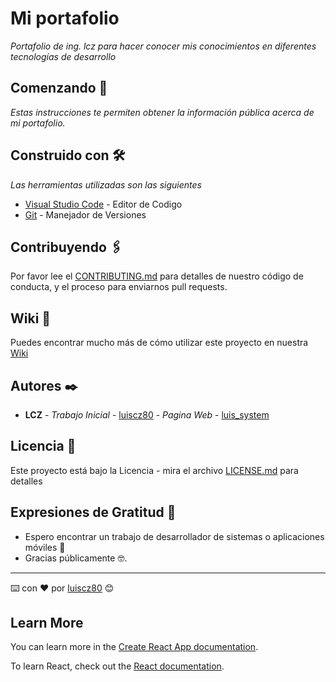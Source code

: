 # Mi portafolio

_Portafolio de ing. lcz para hacer conocer mis conocimientos en diferentes tecnologías de desarrollo_

## Comenzando 🚀

_Estas instrucciones te permiten obtener la información pública acerca de mi portafolio._

## Construido con 🛠️

_Las herramientas utilizadas son las siguientes_

- [Visual Studio Code](https://code.visualstudio.com/) - Editor de Codigo
- [Git](https://git-scm.com/) - Manejador de Versiones

## Contribuyendo 🖇️

Por favor lee el [CONTRIBUTING.md](https://github.com/tu/proyecto/wiki) para detalles de nuestro código de conducta, y el proceso para enviarnos pull requests.

## Wiki 📖

Puedes encontrar mucho más de cómo utilizar este proyecto en nuestra [Wiki](https://github.com/tu/proyecto/wiki)

## Autores ✒️

- **LCZ** - _Trabajo Inicial_ - [luiscz80](https://github.com/luiscz80) - _Pagina Web_ - [luis_system](https://luiscz80.github.io/luis_system/)

## Licencia 📄

Este proyecto está bajo la Licencia - mira el archivo [LICENSE.md](LICENSE.md) para detalles

## Expresiones de Gratitud 🎁

- Espero encontrar un trabajo de desarrollador de sistemas o aplicaciones móviles 📢
- Gracias públicamente 🤓.

---

⌨️ con ❤️ por [luiscz80](https://github.com/luiscz80) 😊

## Learn More

You can learn more in the [Create React App documentation](https://facebook.github.io/create-react-app/docs/getting-started).

To learn React, check out the [React documentation](https://reactjs.org/).
